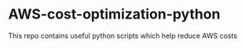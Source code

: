# AWS-cost-optimization-python
This repo contains useful python scripts which help reduce AWS costs 
